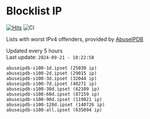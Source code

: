# Blocklist IP

[![Hits](https://hits.seeyoufarm.com/api/count/incr/badge.svg?url=https%3A%2F%2Fgithub.com%2Fborestad%2Fblocklist-ip%2F&count_bg=%2379C83D&title_bg=%23555555&icon=&icon_color=%23E7E7E7&title=hits&edge_flat=false)](https://hits.seeyoufarm.com)  ![CI](https://img.shields.io/github/workflow/status/borestad/blocklist-ip/CI?style=flat-square)

Lists with worst IPv4 offenders, provided by [AbuseIPDB](https://www.abuseipdb.com/)

<!-- FOOTER-PLACEHOLDER -->
Updated every 5 hours<br>
Last update: `2024-09-21 - 10:22:58`
```
abuseipdb-s100-1d.ipset (25030 ip)
abuseipdb-s100-2d.ipset (29015 ip)
abuseipdb-s100-3d.ipset (32044 ip)
abuseipdb-s100-7d.ipset (40271 ip)
abuseipdb-s100-30d.ipset (62109 ip)
abuseipdb-s100-60d.ipset (87159 ip)
abuseipdb-s100-90d.ipset (119021 ip)
abuseipdb-s100-120d.ipset (140726 ip)
abuseipdb-s100-all.ipset (635094 ip)
```
